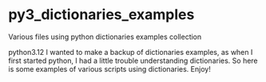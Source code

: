 # py3_dictionaries_examples
Various files using python dictionaries examples collection

python3.12 
I wanted to make a backup of dictionaries examples, as when I first started python, I had a little trouble understanding 
dictionaries.  So here is some examples of various scripts using dictionaries.  Enjoy!

